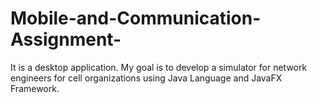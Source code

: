 # Mobile-and-Communication-Assignment-
It is a desktop application. My goal is to develop a simulator for network engineers for cell organizations using Java Language and JavaFX Framework.

